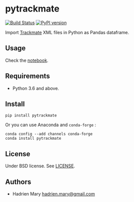 # pytrackmate

[![Build Status](https://travis-ci.org/hadim/pygraphml.svg?branch=master)](https://travis-ci.org/hadim/pygraphml)
[![PyPI version](https://img.shields.io/pypi/v/pytrackmate.svg?maxAge=2591000)](https://pypi.org/project/pytrackmate/)

Import [Trackmate](https://imagej.net/TrackMate) XML files in Python as Pandas dataframe.

## Usage

Check the [notebook](notebooks/Trackmate.ipynb).

## Requirements

- Python 3.6 and above.

## Install

`pip install pytrackmate`

Or you can use Anaconda and `conda-forge` :

```
conda config --add channels conda-forge
conda install pytrackmate
```

## License

Under BSD license. See [LICENSE](LICENSE).

## Authors

- Hadrien Mary <hadrien.mary@gmail.com>
